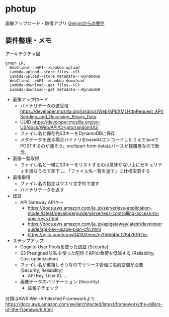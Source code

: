 # photup

画像アップロード・取得アプリ
[Geminiからの要件](REQUIREMENTS.md)

## 要件整理・メモ

アーキテクチャ図

```mermaid
graph LR;
  WebClient-->API-->Lambda-upload
  Lambda-upload--store files-->S3
  Lambda-upload--store metadata-->DynamoDB
  WebClient-->API-->Lambda-download
  Lambda-download--get files-->S3
  Lambda-download--get metadata-->DynamoDB
```

- 画像アップロード
  - バイナリデータの送受信 <https://developer.mozilla.org/ja/docs/Web/API/XMLHttpRequest_API/Sending_and_Receiving_Binary_Data>
  - UUID <https://developer.mozilla.org/en-US/docs/Web/API/Crypto/randomUUI>
  - ファイル名と保存先S3キーをDynamoDBに保存
  - メタデータを送る場合バイナリをbase64エンコードしたうえでjsonでPOSTするのが速そう。multipart form dataはパースが複雑層なので断念。
- 画像一覧取得
  - ファイル名と一緒にS3キーをリストするのは意味がない上にセキュリティを損なうので却下し、「ファイル名一覧を返す」に仕様変更する
- 画像取得
  - ファイル名の指定はクエリ文字列で渡す
  - バイナリデータを返す
- 認証
  - API Gateway APIキー
    - <https://docs.aws.amazon.com/ja_jp/serverless-application-model/latest/developerguide/serverless-controlling-access-to-apis-keys.html>
    - <https://docs.aws.amazon.com/ja_jp/apigateway/latest/developerguide/api-key-usage-plan-cfn.html>
    - <https://qiita.com/cony0413/items/e7f56d45cf28476162ec>
- ステップアップ
  - Cognito User Poolsを使った認証 (Security)
  - S3 Presigned URLを使った配信でAPIの負荷を低減する (Reliability, Cost optimization)
  - ファイル名が重複しそうなのでリソース管理に名前空間が必要 (Security, Reliability)
    - API Key, User ID, ...
  - 画像データのバリデーション (Security)
    - 拡張子チェック

分類はAWS Well-Arhitected Frameworkより  
<https://docs.aws.amazon.com/wellarchitected/latest/framework/the-pillars-of-the-framework.html>
